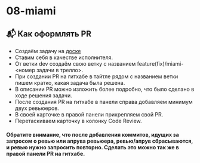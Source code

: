 # 08-miami

## 📬 Как оформлять PR

-   Создаём задачу на [доске](https://trello.com/b/IoOcRh3d/08-майами)
-   Ставим себя в качестве исполнителя.
-   От ветки dev создаём свою ветку с названием feature(fix)/miami-<номер задачи в трелло>.
-   При создании PR на гитхабе в тайтле рядом с названием ветки пишем кратко, какая задача была решена.
-   В описании PR можно изложить более подробно, что было сделано в ходе решения задачи.
-   После создания PR на гитхабе в панели справа добавляем минимум двух ревьюеров.
-   В своей карточке в правой панели прикрепляем свой PR.
-   Перетаскиваем карточку в колонку Code Review.

#### Обратите внимание, что после добавления коммитов, идущих за запросом о ревью или апрува ревьюера, ревью/апрув сбрасываются, и ревью нужно запросить повторно. Сделать это можно так же в правой панели PR на гитхабе.
